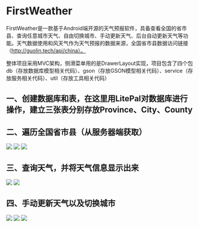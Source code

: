 # FirstWeather

FirstWeather是一款基于Android端开源的天气预报软件，具备查看全国的省市县、查询任意城市天气、自由切换城市、手动更新天气、后台自动更新天气等功能。天气数据使用和风天气作为天气预报的数据来源，全国省市县数据访问链接（http://guolin.tech/api/china）。

整体项目采用MVC架构，侧滑菜单用的是DrawerLayout实现，项目包含了四个包db（存放数据库模型相关代码）、gson（存放GSON模型相关代码）、service（存放服务相关代码）、util（存放工具相关代码）

## 一、创建数据库和表，在这里用LitePal对数据库进行操作，建立三张表分别存放Province、City、County

## 二、遍历全国省市县（从服务器端获取）

![](https://github.com/wang911205/FirstWeather/blob/cabcbb406c6c871ba0e9d244335a3cf1ce805081/picture/province.png)
![](https://github.com/wang911205/FirstWeather/blob/cabcbb406c6c871ba0e9d244335a3cf1ce805081/picture/city.png)
![](https://github.com/wang911205/FirstWeather/blob/cabcbb406c6c871ba0e9d244335a3cf1ce805081/picture/county.png)

## 三、查询天气，并将天气信息显示出来

![](https://github.com/wang911205/FirstWeather/blob/cabcbb406c6c871ba0e9d244335a3cf1ce805081/picture/weather.png)
![](https://github.com/wang911205/FirstWeather/blob/cabcbb406c6c871ba0e9d244335a3cf1ce805081/picture/weather1.png)

## 四、手动更新天气以及切换城市

![](https://github.com/wang911205/FirstWeather/blob/cabcbb406c6c871ba0e9d244335a3cf1ce805081/picture/swipeRefresh.png)
![](https://github.com/wang911205/FirstWeather/blob/cabcbb406c6c871ba0e9d244335a3cf1ce805081/picture/changeCity.png)
![](https://github.com/wang911205/FirstWeather/blob/cabcbb406c6c871ba0e9d244335a3cf1ce805081/picture/changeCity1.png)
